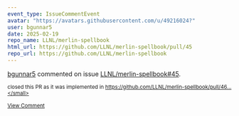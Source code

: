 ```yaml
---
event_type: IssueCommentEvent
avatar: "https://avatars.githubusercontent.com/u/49216024?"
user: bgunnar5
date: 2025-02-19
repo_name: LLNL/merlin-spellbook
html_url: https://github.com/LLNL/merlin-spellbook/pull/45
repo_url: https://github.com/LLNL/merlin-spellbook
---
```


<a href='https://github.com/bgunnar5' target='_blank'>bgunnar5</a> commented on issue <a href='https://github.com/LLNL/merlin-spellbook/pull/45' target='_blank'>LLNL/merlin-spellbook#45</a>.

<small>closed this PR as it was implemented in https://github.com/LLNL/merlin-spellbook/pull/46...</small>

<a href='https://github.com/LLNL/merlin-spellbook/pull/45' target='_blank'>View Comment</a>